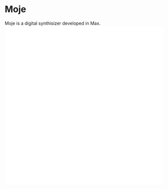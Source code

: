 # Moje
Moje is a digital synthisizer developed in Max.
![mojesynth](https://github.com/arashizadi/moje/raw/master/Moje%20copy.png)

